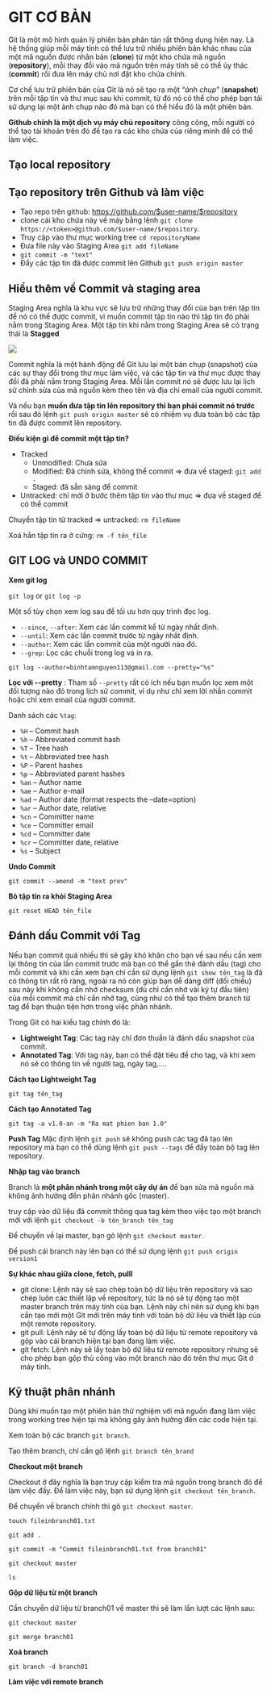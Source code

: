 # GIT CƠ BẢN

Git là một mô hình quản lý phiên bản phân tán rất thông dụng hiện nay. Là hệ thống giúp mỗi máy tính có thể lưu trữ nhiều phiên bản khác nhau của một mã nguồn được nhân bản (**clone**) từ một kho chứa mã nguồn (**repository**), mỗi thay đổi vào mã nguồn trên máy tính sẽ có thể ủy thác (**commit**) rồi đưa lên máy chủ nơi đặt kho chứa chính.

Cơ chế lưu trữ phiên bản của Git là nó sẽ tạo ra một “*ảnh chụp*” (**snapshot**) trên mỗi tập tin và thư mục sau khi commit, từ đó nó có thể cho phép bạn tái sử dụng lại một ảnh chụp nào đó mà bạn có thể hiểu đó là một phiên bản.

**Github chính là một dịch vụ máy chủ repository** công cộng, mỗi người có thể tạo tài khoản trên đó để tạo ra các kho chứa của riêng mình để có thể làm việc.

## Tạo local repository

## Tạo repository trên Github và làm việc

- Tạo repo trên github: https://github.com/$user-name/$repository
- clone cái kho chứa này về máy bằng lệnh `git clone https://<token>@github.com/$user-name/$repository`.
- Truy cập vào thư mục working tree `cd repositoryName`
- Đưa file này vào Staging Area `git add fileName`
- `git commit -m "text"`
- Đẩy các tập tin đã được commit lên Github `git push origin master`

## Hiểu thêm về Commit và staging area

Staging Area nghĩa là khu vực sẽ lưu trữ những thay đổi của bạn trên tập tin để nó có thể được commit, vì muốn commit tập tin nào thì tập tin đó phải nằm trong Staging Area. Một tập tin khi nằm trong Staging Area sẽ có trạng thái là **Stagged** 

![](https://i.imgur.com/az1TGCh.png)

Commit nghĩa là một hành động để Git lưu lại một bản chụp (snapshot) của các sự thay đổi trong thư mục làm việc, và các tập tin và thư mục được thay đổi đã phải nằm trong Staging Area. Mỗi lần commit nó sẽ được lưu lại lịch sử chỉnh sửa của mã nguồn kèm theo tên và địa chỉ email của người commit. 

Và nếu bạn **muốn đưa tập tin lên repository thì bạn phải commit nó trước** rồi sau đó lệnh `git push origin master` sẽ có nhiệm vụ đưa toàn bộ các tập tin đã được commit lên repository.

**Điều kiện gì để commit một tập tin?**

- Tracked
  - Unmodified: Chưa sửa
  - Modified: Đã chỉnh sửa, không thể commit => đưa về staged: `git add .`
  - Staged: đã sẵn sàng để commit
- Untracked: chỉ mới ở bước thêm tập tin vào thư mục => đưa về staged để có thể commit

Chuyển tập tin từ tracked => untracked: `rm fileName`

Xoá hẳn tập tin ra ở cứng: `rm -f tên_file`

## GIT LOG và UNDO COMMIT

**Xem git log**

`git log` or `git log -p`

Một số tùy chọn xem log sau để tối ưu hơn quy trình đọc log.

- `--since`, `--after`: Xem các lần commit kể từ ngày nhất định.
- `--until`: Xem các lần commit trước từ ngày nhất định.
- `--author`: Xem các lần commit của một người nào đó.
- `--grep`: Lọc các chuỗi trong log và in ra.

`git log --author=binhtamnguyen113@gmail.com --pretty="%s"`

**Lọc với --pretty** : Tham số `--pretty` rất có ích nếu bạn muốn lọc xem một đối tượng nào đó trong lịch sử commit, ví dụ như chỉ xem lời nhắn commit hoặc chỉ xem email của người commit.

Danh sách các `%tag`:

- `%H` –  Commit hash
- `%h` – Abbreviated commit hash
- `%T` – Tree hash
- `%t` – Abbreviated tree hash
- `%P` – Parent hashes
- `%p` – Abbreviated parent hashes
- `%an` – Author name
- `%ae` – Author e-mail
- `%ad` – Author date (format respects the –date=option)
- `%ar` – Author date, relative
- `%cn` – Committer name
- `%ce` – Committer email
- `%cd` – Committer date
- `%cr` – Committer date, relative
- `%s` – Subject

**Undo Commit**

`git commit --amend -m "text prev"`

**Bỏ tập tin ra khỏi Staging Area**

`git reset HEAD tên_file`

## Đánh dấu Commit với Tag

Nếu bạn commit quá nhiều thì sẽ gây khó khăn cho bạn về sau nếu cần xem lại thông tin của lần commit trước mà bạn có thể gắn thẻ đánh dấu (tag) cho mỗi commit và khi cần xem bạn chỉ cần sử dụng lệnh `git show tên_tag` là đã có thông tin rất rõ ràng, ngoài ra nó còn giúp bạn dễ dàng diff (đối chiếu) sau này khi không cần nhớ checksum (dù chỉ cần nhớ vài ký tự đầu tiên) của mỗi commit mà chỉ cần nhớ tag, cũng như có thể tạo thêm branch từ tag để bạn thuận tiện hơn trong việc phân nhánh.

Trong Git có hai kiểu tag chính đó là:

- **Lightweight Tag**: Các tag này chỉ đơn thuần là đánh dấu snapshot của commit.
- **Annotated Tag**: Với tag này, bạn có thể đặt tiêu đề cho tag, và khi xem nó sẽ có thông tin về người tag, ngày tag,….

**Cách tạo Lightweight Tag**

`git tag tên_tag`

**Cách tạo Annotated Tag**

`git tag -a v1.0-an -m "Ra mat phien ban 1.0"`

**Push Tag**
Mặc định lệnh `git push` sẽ không push các tag đã tạo lên repository mà bạn có thể dùng lệnh `git push --tags` để đẩy toàn bộ tag lên repository.

**Nhập tag vào branch**

Branch là **một phân nhánh trong một cây dự án** để bạn sửa mã nguồn mà không ảnh hưởng đến phân nhánh gốc (master).

truy cập vào dữ liệu đã commit thông qua tag kèm theo việc tạo một branch mới với lệnh `git checkout -b tên_branch tên_tag`

Để chuyển về lại master, bạn gõ lệnh `git checkout master`.

Để push cái branch này lên bạn có thể sử dụng lệnh `git push origin version1`

**Sự khác nhau giữa clone, fetch, pulll**

- git clone: Lệnh này sẽ sao chép toàn bộ dữ liệu trên repository và sao chép luôn các thiết lập về repository, tức là nó sẽ tự động tạo một master branch trên máy tính của bạn. Lệnh này chỉ nên sử dụng khi bạn cần tạo mới một Git mới trên máy tính với toàn bộ dữ liệu và thiết lập của một remote repository.
- git pull: Lệnh này sẽ tự động lấy toàn bộ dữ liệu từ remote repository và gộp vào cái branch hiện tại bạn đang làm việc.
- git fetch: Lệnh này sẽ lấy toàn bộ dữ liệu từ remote repository nhưng sẽ cho phép bạn gộp thủ công vào một branch nào đó trên thư mục Git ở máy tính.

## Kỹ thuật phân nhánh

Dùng khi muốn tạo một phiên bản thử nghiệm với mã nguồn đang làm việc trong working tree hiện tại mà không gây ảnh hưởng đến các code hiện tại.

Xem toàn bộ các branch  `git branch`.

Tạo thêm branch, chỉ cần gõ lệnh `git branch tên_brand`

**Checkout một branch**

Checkout ở đây nghĩa là bạn truy cập kiểm tra mã nguồn trong branch đó để làm việc đấy. Để làm việc này, bạn sử dụng lệnh `git checkout tên_branch`.

Để chuyển về branch chính thì gõ `git checkout master`.

`touch fileinbranch01.txt`

`git add .`

`git commit -m "Commit fileinbranch01.txt from branch01"`

`git checkout master`

`ls`

**Gộp dữ liệu từ một branch**

Cần chuyển dữ liệu từ branch01 về master thì sẽ làm lần lượt các lệnh sau:

`git checkout master`

`git merge branch01`

**Xoá branch**

`git branch -d branch01`

**Làm việc với remote branch**

